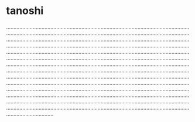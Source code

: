 # tanoshi

........................................................................................................................................................................................................................................................................................................................................................................................................................................................................................................................................................................................................................................................................................................................................................................................................................................................................................................................................................................................................................................................................................................................................................................................................................................................................................................................................................................................................................................................................................................................................................................................................................................................................................................................................................................................................................................